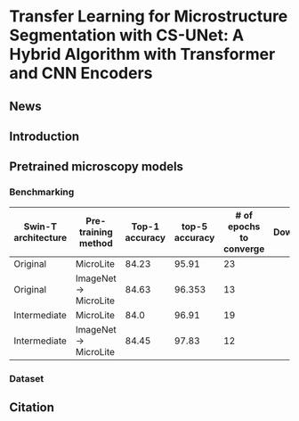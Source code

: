 # Transfer Learning for Microstructure Segmentation with CS-UNet: A Hybrid Algorithm with Transformer and CNN Encoders
## News

## Introduction

## Pretrained microscopy models
### Benchmarking

| Swin-T architecture | Pre-training method |Top-1 accuracy|top-5 accuracy|# of epochs to converge|Download|
| --- | --- | --- | --- | --- | --- |
| Original | MicroLite | 84.23 | 95.91 | 23 |  |
| Original | ImageNet → MicroLite  | 84.63 | 96.353 | 13 |  |
| Intermediate | MicroLite | 84.0 | 96.91  | 19 |  |
| Intermediate | ImageNet → MicroLite | 84.45 | 97.83 | 12 |  |


### Dataset

## Citation


